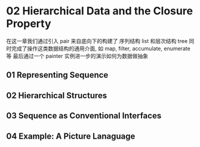 # 02 Hierarchical Data and the Closure Property
在这一章我们通过引入 pair 来自底向下的构建了 
序列结构 list 和层次结构 tree
同时完成了操作这类数据结构的通用介面, 如 map, filter, accumulate, enumerate 等 
最后通过一个 painter 实例进一步的演示如何为数据做抽象

## 01 Representing Sequence
## 02 Hierarchical Structures
## 03 Sequence as Conventional Interfaces
## 04 Example: A Picture Lanaguage
